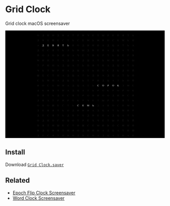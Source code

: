 # Grid Clock
Grid clock macOS screensaver

![Grid Clock Screenshot](GridClock.png)

## Install
Download [`Grid Clock.saver`](https://github.com/Viruspropka/grid-clock-screensaver-ru/releases/download/v0.0.5_ru/Grid.Clock.saver.zip)

## Related
- [Epoch Flip Clock Screensaver](https://github.com/chrstphrknwtn/epoch-flip-clock-screensaver)
- [Word Clock Screensaver](https://github.com/chrstphrknwtn/word-clock-screensaver)
